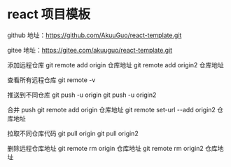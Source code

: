 # react 项目模板

github 地址：https://github.com/AkuuGuo/react-template.git

gitee 地址：https://gitee.com/akuuguo/react-template.git

添加远程仓库
git remote add origin 仓库地址
git remote add origin2 仓库地址

查看所有远程仓库
git remote -v

推送到不同仓库
git push -u origin
git push -u origin2

合并 push
git remote add origin 仓库地址
git remote set-url --add origin2 仓库地址

拉取不同仓库代码
git pull origin
git pull origin2

删除远程仓库地址
git remote rm origin 仓库地址
git remote rm origin2 仓库地址
